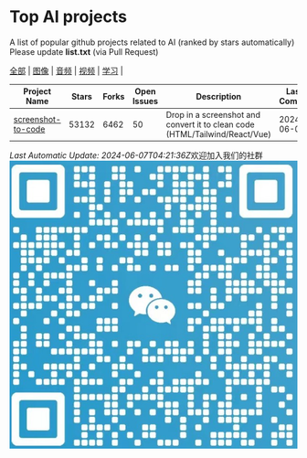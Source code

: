 # Top AI projects
A list of popular github projects related to AI (ranked by stars automatically)
Please update **list.txt** (via Pull Request)

<a href="./README.md">全部</a> |   <a href="./READMEpicture.md">图像</a> |   <a href="./READMEaudio.md">音频</a> | <a href="./READMEvideo.md">视频</a> | <a href="./READMElearn.md">学习</a> | 

| Project Name | Stars | Forks | Open Issues | Description | Last Commit |
| ------------ | ----- | ----- | ----------- | ----------- | ----------- |
| [screenshot-to-code](https://github.com/abi/screenshot-to-code) | 53132 | 6462 | 50 | Drop in a screenshot and convert it to clean code (HTML/Tailwind/React/Vue) | 2024-06-06 |

*Last Automatic Update: 2024-06-07T04:21:36Z*欢迎加入我们的社群 ![](https://raw.githubusercontent.com/mouuii/picture/master/weichat.jpg) 